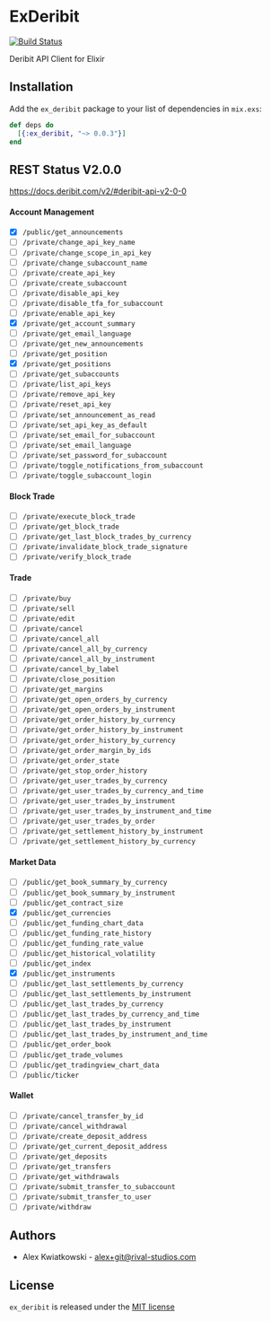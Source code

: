 # ExDeribit
[![Build Status](https://github.com/fremantle-capital/ex_deribit/workflows/Test/badge.svg?branch=master)](https://github.com/fremantle-capital/ex_deribit/actions?query=workflow%3ATest)

Deribit API Client for Elixir

## Installation

Add the `ex_deribit` package to your list of dependencies in `mix.exs`:

```elixir
def deps do
  [{:ex_deribit, "~> 0.0.3"}]
end
```

## REST Status V2.0.0

https://docs.deribit.com/v2/#deribit-api-v2-0-0

#### Account Management

- [x] `/public/get_announcements`
- [ ] `/private/change_api_key_name`
- [ ] `/private/change_scope_in_api_key`
- [ ] `/private/change_subaccount_name`
- [ ] `/private/create_api_key`
- [ ] `/private/create_subaccount`
- [ ] `/private/disable_api_key`
- [ ] `/private/disable_tfa_for_subaccount`
- [ ] `/private/enable_api_key`
- [x] `/private/get_account_summary`
- [ ] `/private/get_email_language`
- [ ] `/private/get_new_announcements`
- [ ] `/private/get_position`
- [x] `/private/get_positions`
- [ ] `/private/get_subaccounts`
- [ ] `/private/list_api_keys`
- [ ] `/private/remove_api_key`
- [ ] `/private/reset_api_key`
- [ ] `/private/set_announcement_as_read`
- [ ] `/private/set_api_key_as_default`
- [ ] `/private/set_email_for_subaccount`
- [ ] `/private/set_email_language`
- [ ] `/private/set_password_for_subaccount`
- [ ] `/private/toggle_notifications_from_subaccount`
- [ ] `/private/toggle_subaccount_login`

#### Block Trade

- [ ] `/private/execute_block_trade`
- [ ] `/private/get_block_trade`
- [ ] `/private/get_last_block_trades_by_currency`
- [ ] `/private/invalidate_block_trade_signature`
- [ ] `/private/verify_block_trade`

#### Trade

- [ ] `/private/buy`
- [ ] `/private/sell`
- [ ] `/private/edit`
- [ ] `/private/cancel`
- [ ] `/private/cancel_all`
- [ ] `/private/cancel_all_by_currency`
- [ ] `/private/cancel_all_by_instrument`
- [ ] `/private/cancel_by_label`
- [ ] `/private/close_position`
- [ ] `/private/get_margins`
- [ ] `/private/get_open_orders_by_currency`
- [ ] `/private/get_open_orders_by_instrument`
- [ ] `/private/get_order_history_by_currency`
- [ ] `/private/get_order_history_by_instrument`
- [ ] `/private/get_order_history_by_currency`
- [ ] `/private/get_order_margin_by_ids`
- [ ] `/private/get_order_state`
- [ ] `/private/get_stop_order_history`
- [ ] `/private/get_user_trades_by_currency`
- [ ] `/private/get_user_trades_by_currency_and_time`
- [ ] `/private/get_user_trades_by_instrument`
- [ ] `/private/get_user_trades_by_instrument_and_time`
- [ ] `/private/get_user_trades_by_order`
- [ ] `/private/get_settlement_history_by_instrument`
- [ ] `/private/get_settlement_history_by_currency`

#### Market Data

- [ ] `/public/get_book_summary_by_currency`
- [ ] `/public/get_book_summary_by_instrument`
- [ ] `/public/get_contract_size`
- [x] `/public/get_currencies`
- [ ] `/public/get_funding_chart_data`
- [ ] `/public/get_funding_rate_history`
- [ ] `/public/get_funding_rate_value`
- [ ] `/public/get_historical_volatility`
- [ ] `/public/get_index`
- [x] `/public/get_instruments`
- [ ] `/public/get_last_settlements_by_currency`
- [ ] `/public/get_last_settlements_by_instrument`
- [ ] `/public/get_last_trades_by_currency`
- [ ] `/public/get_last_trades_by_currency_and_time`
- [ ] `/public/get_last_trades_by_instrument`
- [ ] `/public/get_last_trades_by_instrument_and_time`
- [ ] `/public/get_order_book`
- [ ] `/public/get_trade_volumes`
- [ ] `/public/get_tradingview_chart_data`
- [ ] `/public/ticker`

#### Wallet

- [ ] `/private/cancel_transfer_by_id`
- [ ] `/private/cancel_withdrawal`
- [ ] `/private/create_deposit_address`
- [ ] `/private/get_current_deposit_address`
- [ ] `/private/get_deposits`
- [ ] `/private/get_transfers`
- [ ] `/private/get_withdrawals`
- [ ] `/private/submit_transfer_to_subaccount`
- [ ] `/private/submit_transfer_to_user`
- [ ] `/private/withdraw`

## Authors

* Alex Kwiatkowski - alex+git@rival-studios.com

## License

`ex_deribit` is released under the [MIT license](./LICENSE.md)
